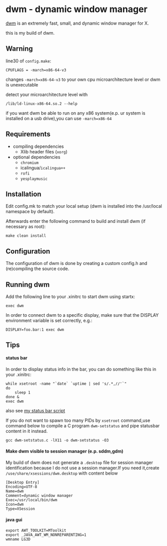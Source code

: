 dwm - dynamic window manager
===
[dwm](https://dwm.suckless.org/) is an extremely fast, small, and dynamic window manager for X.

this is my build of dwm.

Warning
---
line30 of ```config.make```:
```
CPUFLAGS = -march=x86-64-v3
```
changes ```-march=x86-64-v3``` to your own cpu microarchitecture level or dwm is unexecutable

detect your microarchitecture level with
```
/lib/ld-linux-x86-64.so.2 --help
```

if you want dwm be able to run on any x86 system(e.p. ur system is installed on a usb drive),you can use ```-march=x86-64```

Requirements
---
- compiling dependencies
  - Xlib header files (```xorg```)
- optional dependencies
  - ```chromium```
  - icalingua/```icalingua++```
  - ```rofi```
  - ```yesplaymusic```

Installation
---
Edit config.mk to match your local setup (dwm is installed into the /usr/local namespace by default).

Afterwards enter the following command to build and install dwm (if necessary as root):

    make clean install

Configuration
---
The configuration of dwm is done by creating a custom config.h and (re)compiling the source code.

Running dwm
---
Add the following line to your .xinitrc to start dwm using startx:

    exec dwm

In order to connect dwm to a specific display, make sure that the DISPLAY environment variable is set correctly, e.g.:
```
DISPLAY=foo.bar:1 exec dwm
```

Tips
---

#### status bar ####
In order to display status info in the bar, you can do something like this in your .xinitrc:
```
while xsetroot -name "`date` `uptime | sed 's/.*,//'`"
do
	sleep 1
done &
exec dwm
```
also see [my status bar script](https://github.com/Lew1s777/dwm-statusbar)

If you do not want to spawn too many PIDs by ```xsetroot``` command,use command below to compile a C program ```dwm-setstatus``` and pipe statusbar content in it instead.
```
gcc dwm-setstatus.c -lX11 -o dwm-setstatus -O3
```

#### Make dwm visible to session manager (e.p. sddm,gdm) ####
My build of dwm does not generate a ```.desktop``` file for session manager identification because I do not use a session manager.If you need it,create ```/use/share/xsessions/dwm.desktop``` with content below
```
[Desktop Entry]
Encoding=UTF-8
Name=dwm
Comment=dynamic window manager
Exec=/usr/local/bin/dwm
Icon=dwm
Type=XSession
```

#### java gui ####
```
export AWT_TOOLKIT=MToolkit
export _JAVA_AWT_WM_NONREPARENTING=1
wmname LG3D
```
